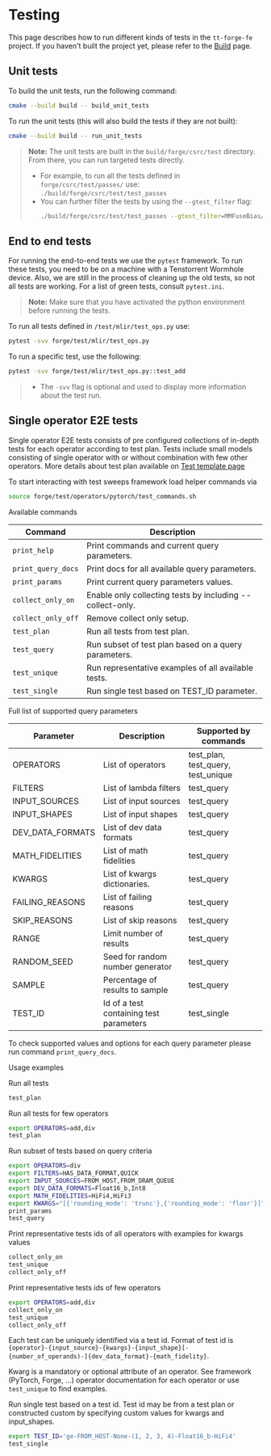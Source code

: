 # Testing

This page describes how to run different kinds of tests in the `tt-forge-fe` project. If you haven't built the project yet,
please refer to the [Build](build.md) page.

## Unit tests

To build the unit tests, run the following command:

```sh
cmake --build build -- build_unit_tests
```

To run the unit tests (this will also build the tests if they are not built):

```sh
cmake --build build -- run_unit_tests
```

> **Note:** The unit tests are built in the `build/forge/csrc/test` directory. From there, you can run targeted tests directly.
> - For example, to run all the tests defined in `forge/csrc/test/passes/` use: `./build/forge/csrc/test/test_passes`
> - You can further filter the tests by using the `--gtest_filter` flag:
>   ```sh
>   ./build/forge/csrc/test/test_passes --gtest_filter=MMFuseBias/MMFuseBias.mm_fuse_bias/3
>   ```

## End to end tests

For running the end-to-end tests we use the `pytest` framework. To run these tests, you need to be on a machine with a Tenstorrent
Wormhole device. Also, we are still in the process of cleaning up the old tests, so not all tests are working. For a list of green
tests, consult `pytest.ini`.

> **Note:** Make sure that you have activated the python environment before running the tests.

To run all tests defined in `/test/mlir/test_ops.py` use:

```sh
pytest -svv forge/test/mlir/test_ops.py
```

To run a specific test, use the following:

```sh
pytest -svv forge/test/mlir/test_ops.py::test_add
```

> - The `-svv` flag is optional and used to display more information about the test run.

## Single operator E2E tests

Single operator E2E tests consists of pre configured collections of in-depth tests for each operator according to test plan.
Tests include small models consisting of single operator with or without combination with few other operators.
More details about test plan available on [Test template page](https://github.com/tenstorrent/tt-forge-fe/blob/main/forge/test/operators/test_plan_template.md)

To start interacting with test sweeps framework load helper commands via

```sh
source forge/test/operators/pytorch/test_commands.sh
```

Available commands

| Command               | Description                                                           |
| --------------------- | --------------------------------------------------------------------- |
| `print_help`          | Print commands and current query parameters.                          |
| `print_query_docs`    | Print docs for all available query parameters.                        |
| `print_params`        | Print current query parameters values.                                |
| `collect_only_on`     | Enable only collecting tests by including --collect-only.             |
| `collect_only_off`    | Remove collect only setup.                                            |
| `test_plan`           | Run all tests from test plan.                                         |
| `test_query`          | Run subset of test plan based on a query parameters.                  |
| `test_unique`         | Run representative examples of all available tests.                   |
| `test_single`         | Run single test based on TEST_ID parameter.                           |

Full list of supported query parameters

| Parameter             | Description                                                                                   | Supported by commands                 |
| --------------------- | --------------------------------------------------------------------------------------------- | ------------------------------------- |
| OPERATORS             | List of operators                                                                             | test_plan, test_query, test_unique    |
| FILTERS               | List of lambda filters                                                                        | test_query                            |
| INPUT_SOURCES         | List of input sources                                                                         | test_query                            |
| INPUT_SHAPES          | List of input shapes                                                                          | test_query                            |
| DEV_DATA_FORMATS      | List of dev data formats                                                                      | test_query                            |
| MATH_FIDELITIES       | List of math fidelities                                                                       | test_query                            |
| KWARGS                | List of kwargs dictionaries.                                                                  | test_query                            |
| FAILING_REASONS       | List of failing reasons                                                                       | test_query                            |
| SKIP_REASONS          | List of skip reasons                                                                          | test_query                            |
| RANGE                 | Limit number of results                                                                       | test_query                            |
| RANDOM_SEED           | Seed for random number generator                                                              | test_query                            |
| SAMPLE                | Percentage of results to sample                                                               | test_query                            |
| TEST_ID               | Id of a test containing test parameters                                                       | test_single                           |


To check supported values and options for each query parameter please run command `print_query_docs`.


Usage examples

Run all tests

```sh
test_plan
```

Run all tests for few operators

```sh
export OPERATORS=add,div
test_plan
```

Run subset of tests based on query criteria

```sh
export OPERATORS=div
export FILTERS=HAS_DATA_FORMAT,QUICK
export INPUT_SOURCES=FROM_HOST,FROM_DRAM_QUEUE
export DEV_DATA_FORMATS=Float16_b,Int8
export MATH_FIDELITIES=HiFi4,HiFi3
export KWARGS="[{'rounding_mode': 'trunc'},{'rounding_mode': 'floor'}]"
print_params
test_query
```

Print representative tests ids of all operators with examples for kwargs values

```sh
collect_only_on
test_unique
collect_only_off
```

Print representative tests ids of few operators

```sh
export OPERATORS=add,div
collect_only_on
test_unique
collect_only_off
```

Each test can be uniquely identified via a test id. Format of test id is `{operator}-{input_source}-{kwargs}-{input_shape}[-{number_of_operands)-]{dev_data_format}-{math_fidelity}`.

Kwarg is a mandatory or optional attribute of an operator. See framework (PyTorch, Forge, ...) operator documentation for each operator or use `test_unique` to find examples.

Run single test based on a test id. Test id may be from a test plan or constructed custom by specifying custom values for kwargs and input_shapes.

```sh
export TEST_ID='ge-FROM_HOST-None-(1, 2, 3, 4)-Float16_b-HiFi4'
test_single
```

